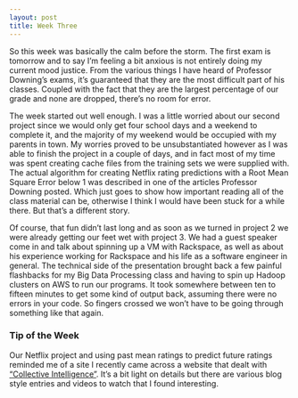 ```yaml
---
layout: post
title: Week Three
---
```


So this week was basically the calm before the storm. The first exam is tomorrow and to say I’m feeling a bit anxious is not entirely doing my current mood justice. From the various things I have heard of Professor Downing’s exams, it’s guaranteed that they are the most difficult part of his classes. Coupled with the fact that they are the largest percentage of our grade and none are dropped, there’s no room for error.

The week started out well enough. I was a little worried about our second project since we would only get four school days and a weekend to complete it, and the majority of my weekend would be occupied with my parents in town. My worries proved to be unsubstantiated however as I was able to finish the project in a couple of days, and in fact most of my time was spent creating cache files from the training sets we were supplied with. The actual algorithm for creating Netflix rating predictions with a Root Mean Square Error below 1 was described in one of the articles Professor Downing posted. Which just goes to show how important reading all of the class material can be, otherwise I think I would have been stuck for a while there. But that’s a different story.

Of course, that fun didn’t last long and as soon as we turned in project 2 we were already getting our feet wet with project 3. We had a guest speaker come in and talk about spinning up a VM with Rackspace, as well as about his experience working for Rackspace and his life as a software engineer in general. The technical side of the presentation brought back a few painful flashbacks for my Big Data Processing class and having to spin up Hadoop clusters on AWS to run our programs. It took somewhere between ten to fifteen minutes to get some kind of output back, assuming there were no errors in your code. So fingers crossed we won’t have to be going through something like that again.

### Tip of the Week

Our Netflix project and using past mean ratings to predict future ratings reminded me of a site I recently came across a website that dealt with [“Collective Intelligence”](http://unanimousai.com/collective-intelligence-predicted-winners-of-super-bowl-stanley-cup-and-nba-finals/). It’s a bit light on details but there are various blog style entries and videos to watch that I found interesting. 
